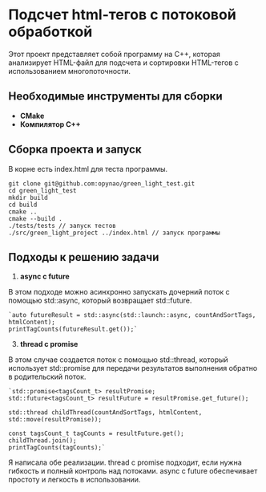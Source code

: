 #  Подсчет html-тегов с потоковой обработкой

Этот проект представляет собой программу на C++, которая анализирует HTML-файл для подсчета и сортировки HTML-тегов с использованием многопоточности.

## Необходимые инструменты для сборки
-   **CMake**
-   **Компилятор C++**

## Сборка проекта и запуск
В корне есть index.html для теста программы.

    git clone git@github.com:opynao/green_light_test.git
    cd green_light_test
    mkdir build
    cd build
    cmake ..
    cmake --build .
    ./tests/tests // запуск тестов
    ./src/green_light_project ../index.html // запуск программы

## Подходы к решению задачи

1. **async с future**
   
В этом подходе можно асинхронно запускать дочерний поток с помощью std::async, который возвращает std::future. 

    `auto futureResult = std::async(std::launch::async, countAndSortTags, htmlContent);
    printTagCounts(futureResult.get());`

3. **thread с promise**
   
В этом случае создается поток с помощью std::thread, который использует std::promise для передачи результатов выполнения обратно в родительский поток. 

    `std::promise<tagsCount_t> resultPromise;
    std::future<tagsCount_t> resultFuture = resultPromise.get_future();

    std::thread childThread(countAndSortTags, htmlContent, std::move(resultPromise));

    const tagsCount_t tagCounts = resultFuture.get();
    childThread.join();
    printTagCounts(tagCounts);`

Я написала обе реализации. thread с promise подходит, если нужна гибкость и полный контроль над потоками. async с future обеспечивает простоту и легкость в использовании.

    
